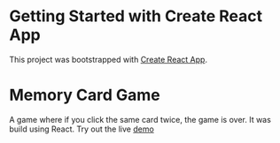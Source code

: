 # Getting Started with Create React App

This project was bootstrapped with [Create React App](https://github.com/facebook/create-react-app).

# Memory Card Game

A game where if you click the same card twice, the game is over. It was build using React.
Try out the live [demo](https://mirabrarahmed.github.io/memory-card-game/)
